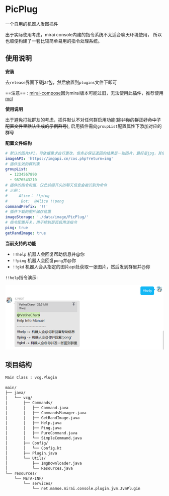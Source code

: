 # PicPlug

一个自用的机器人发图插件

出于实际使用考虑，mirai console内建的指令系统不太适合聊天环境使用， 所以也顺便构建了一套比较简单易用的指令处理系统。

## 使用说明

**安装**

去`release`界面下载jar包，然后放置到`plugins`文件下即可

==注意== : [mirai-compose](https://github.com/sonder-joker/mirai-compose)因为mirai版本可能过旧，无法使用此插件，推荐使用[mcl](https://github.com/iTXTech/mirai-console-loader)

**使用说明**

出于避免打扰群友的考虑，插件默认不对任何群启用功能(~~除非你的群正好命中了配置文件里默认生成的示例群号~~), 启用插件需向`groupList`配置属性下添加对应的群号

**配置文件结构**
```yaml
# 默认的图片API，可依据需求自行更改，但务必保证返回的结果是一张图片，最好是jpg，其他不做可用性保证
imageAPI: 'https://imgapi.cn/cos.php?return=img'
# 插件生效的群列表
groupList: 
  - 1234567890
  - 9876543210
# 插件的指令前缀，仅此前缀开头的聊天信息会被识别为命令
# 示例：
#     Alice： !!ping
#      Bot:  @Alice !!pong
commandPrefix: '!!'
# 插件下载的图片储存位置
imageStorage: './data/image/PicPlug/'
# 指令配置开关，用于控制是否启用该指令
ping: true
getRandImage: true
```
**当前支持的功能**

* `!!help` 机器人会回复帮助信息并@你
* `!!ping` 机器人会回复`pong`并@你
* `!!gkd` 机器人会从指定的图片api处获取一张图片，然后发到群里并@你

`!!help`指令演示:

![help command demo](https://github.com/VatinaCharo/PicgoPicAssets/blob/09c4ad04de8bb732af59b66e5130ca1d83a194ff/pic/picplug_help_command.png)

## 项目结构

```text
Main Class : vcg.Plugin

main/
├── java/
│   └── vcg/
│       ├── Commands/
│       │   ├── Command.java
│       │   ├── CommandsManager.java
│       │   ├── GetRandImage.java
│       │   ├── Help.java
│       │   ├── Ping.java
│       │   ├── PureCommand.java
│       │   └── SimpleCommand.java
│       ├── Config/
│       │   └── Config.kt
│       ├── Plugin.java
│       └── Utils/
│           ├── ImgDownloader.java
│           └── Resources.java
└── resources/
    └── META-INF/
        └── services/
            └── net.mamoe.mirai.console.plugin.jvm.JvmPlugin
```

